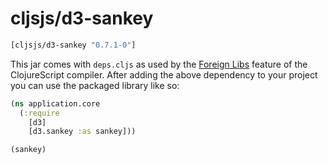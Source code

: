 # cljsjs/d3-sankey

[](dependency)
```clojure
[cljsjs/d3-sankey "0.7.1-0"]
```
[](/dependency)

This jar comes with `deps.cljs` as used by the [Foreign Libs][flibs] feature
of the ClojureScript compiler. After adding the above dependency to your project
you can use the packaged library like so:

```clojure
(ns application.core
  (:require
    [d3]
    [d3.sankey :as sankey]))

(sankey)
```

[flibs]: https://clojurescript.org/reference/packaging-foreign-deps

